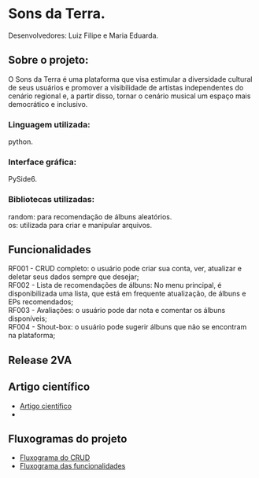 # Sons da Terra.

Desenvolvedores: Luiz Filipe e Maria Eduarda.

## Sobre o projeto:
O Sons da Terra é uma plataforma que visa estimular a diversidade cultural de seus usuários e promover a visibilidade de artistas independentes do cenário regional e, a partir disso, tornar o cenário musical um espaço mais democrático e inclusivo.

### Linguagem utilizada: 
python.

### Interface gráfica: 
PySide6.

### Bibliotecas utilizadas: 
random: para recomendação de álbuns aleatórios.  
os: utilizada para criar e manipular arquivos.

## Funcionalidades

RF001 - CRUD completo: o usuário pode criar sua conta, ver, atualizar e deletar seus dados sempre que desejar;  
RF002 - Lista de recomendações de álbuns: No menu principal, é disponibilizada uma lista, que está em frequente atualização, de álbuns e EPs recomendados;  
RF003 - Avaliações: o usuário pode dar nota e comentar os álbuns disponíveis;  
RF004 - Shout-box: o usuário pode sugerir álbuns que não se encontram na plataforma; 

## Release 2VA

## Artigo científico
- [Artigo científico](https://drive.google.com/file/d/1gfkvOsn4WI0ayxP1Anir_iP3CMV6GKHr/view)
- 
## Fluxogramas do projeto

- [Fluxograma do CRUD](https://drive.google.com/file/d/1LdmUFJJ50fUBIOtOuPOlCgfKJaNrkG8p/view?usp=drivesdk)
- [Fluxograma das funcionalidades](https://drive.google.com/file/d/12JIuusqXzoGaLwlM3jDaPeVWD9sl-XUf/view?usp=sharing)
